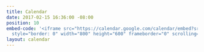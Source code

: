 ```yaml
---
title: Calendar
date: 2017-02-15 16:36:00 -08:00
position: 10
embed-code: '<iframe src="https://calendar.google.com/calendar/embed?src=nsn5sm512v8ui9686s9ot7gh1s%40group.calendar.google.com&ctz=America/Los_Angeles"
  style="border: 0" width="800" height="600" frameborder="0" scrolling="no"></iframe>'
layout: calendar
---
```


